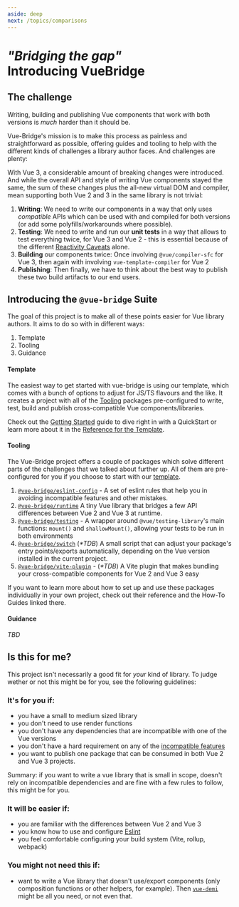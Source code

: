 ```yaml
---
aside: deep
next: /topics/comparisons
---
```

# _"Bridging the gap"_ <br> Introducing VueBridge

## The challenge

Writing, building and publishing Vue components that work with both versions is _much_ harder than it should be. 

Vue-Bridge's mission is to make this process as painless and straightforward as possible, offering guides and tooling to help with the different kinds of challenges a library author faces. And challenges are plenty:

With Vue 3, a considerable amount of breaking changes were introduced. And while the overall API and style of writing Vue components stayed the same, the sum of these changes plus the all-new virtual DOM and compiler, mean supporting both Vue 2 and 3 in the same library is not trivial:

1. **Writing**: We need to write our components in a way that only uses _compatible_ APIs which can be used with and compiled for both versions (or add some polyfills/workarounds where possible).
2. **Testing**: We need to write and run our **unit tests** in a way that allows to test everything twice, for Vue 3 and Vue 2 - this is essential because of the different [Reactivity Caveats](https://vuejs.org/v2/guide/reactivity.html#Change-Detection-Caveats) alone.
3. **Building** our components twice: Once involving `@vue/compiler-sfc` for Vue 3, then again with involving `vue-template-compiler` for Vue 2
4. **Publishing**: Then finally, we have to think about the best way to publish these two build artifacts to our end users.

## Introducing the `@vue-bridge` Suite

The goal of this project is to make all of these points easier for Vue library authors. It aims to do so with in different ways:

1. Template
2. Tooling
3. Guidance

#### Template

The easiest way to get started with vue-bridge is using our template, which comes with a bunch of options to adjust for JS/TS flavours and the like. It creates a project with all of the [Tooling](#tooling) packages pre-configured to write, test, build and publish cross-compatible Vue components/libraries.

Check out the [Getting Started](../getting-started) guide to dive right in with a QuickStart or learn more about it in the [Reference for the Template](../reference/).

#### Tooling 

The Vue-Bridge project offers a couple of packages which solve different parts of the challenges that we talked about further up. All of them are pre-configured for you if you choose to start with our [template](#template).

1. [`@vue-bridge/eslint-config`](../reference/eslint-config) - A set of eslint rules that help you in avoiding incompatible features and other mistakes.
2. [`@vue-bridge/runtime`](../reference/runtime) A tiny Vue library that bridges a few API differences between Vue 2 and Vue 3 at runtime.
3. [`@vue-bridge/testing`](../reference/testing) - A wrapper around `@vue/testing-library`'s main functions: `mount()` and `shallowMount()`, allowing your tests to be run in both environments
4. [`@vue-bridge/switch`](#) (_**TDB*_) A small script that can adjust your package's entry points/exports automatically, depending on the Vue version installed in the current project.
5. [`@vue-bridge/vite-plugin`](#) - (_**TDB*_) A Vite plugin that makes bundling your cross-compatible components for Vue 2 and Vue 3 easy

If you want to learn more about how to set up and use these packages individually in your own project, check out their reference and the How-To Guides linked there.

#### Guidance

_TBD_


## Is this for me?

This project isn't necessarily a good fit for *your* kind of library. To judge wether or not this might be for you, see the following guidelines:

### It's for you if:

* you have a small to medium sized library
* you don't need to use render functions
* you don't have any dependencies that are incompatible with one of the Vue versions
* you don't have a hard requirement on any of the [incompatible features](../reference/compatibility/index.md)
* you want to publish one package that can be consumed in both Vue 2 and Vue 3 projects.

Summary: if you want to write a vue library that is small in scope, doesn't rely on incompatible 
dependencies and are fine with a few rules to follow, this might be for you.

### It will be easier if:

* you are familiar with the differences between Vue 2 and Vue 3
* you know how to use and configure [Eslint](https://eslint.org)
* you feel comfortable configuring your build system (Vite, rollup, webpack)


### You might not need this if:

* want to write a Vue library that doesn't use/export components (only composition functions or other helpers, for example). Then [`vue-demi`](https://github.com/vueuse/vue-demi) might be all you need, or not even that.

